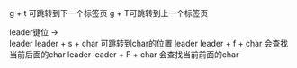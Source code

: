 g + t 可跳转到下一个标签页
g + T可跳转到上一个标签页

leader键位 -> \
leader leader + s + char  可跳转到char的位置
leader leader + f + char 会查找当前后面的char
leader leader + F + char 会查找当前前面的char
